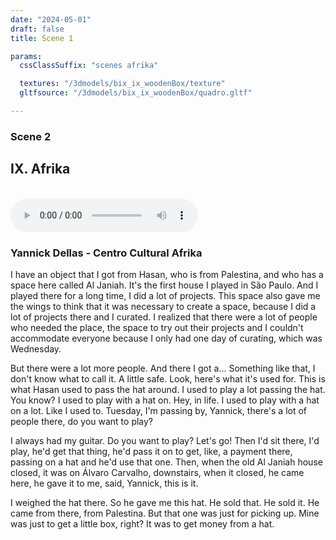 ```yaml
---
date: "2024-05-01"
draft: false
title: Scene 1

params:
  cssClassSuffix: "scenes afrika"

  textures: "/3dmodels/bix_ix_woodenBox/texture"
  gltfsource: "/3dmodels/bix_ix_woodenBox/quadro.gltf"

---
```

### Scene 2
## IX. Afrika
<canvas id="c"></canvas>
<br>
<audio controls class="">
    <source src="/audio/Afrika_quadro.mp3">  type="audio/mpeg">Your browser does not support the audio element.
</audio>
<h3>Yannick Dellas - Centro Cultural Afrika</h3>
<p>I have an object that I got from Hasan, who is from Palestina, and who has a space here called Al Janiah. It's the first house I played in São Paulo. And I played there for a long time, I did a lot of projects. This space also gave me the wings to think that it was necessary to create a space, because I did a lot of projects there and I curated. I realized that there were a lot of people who needed the place, the space to try out their projects and I couldn't accommodate everyone because I only had one day of curating, which was Wednesday.</p>

<p>But there were a lot more people. And there I got a... Something like that, I don't know what to call it. A little safe. Look, here's what it's used for. This is what Hasan used to pass the hat around. I used to play a lot passing the hat. You know? I used to play with a hat on.  Hey, in life. I used to play with a hat on a lot. Like I used to.  Tuesday, I'm passing by, Yannick, there's a lot of people there, do you want to play?</p>

<p>I always had my guitar. Do you want to play? Let's go! Then I'd sit there, I'd play, he'd get that thing, he'd pass it on to get, like, a payment there, passing on a hat and he'd use that one. Then, when the old Al Janiah house closed, it was on Álvaro Carvalho, downstairs, when it closed, he came here, he gave it to me, said, Yannick, this is it.</p>

<p>I weighed the hat there. So he gave me this hat. He sold that. He sold it. He came from there, from Palestina. But that one was just for picking up. Mine was just to get a little box, right? It was to get money from a hat.</p>
